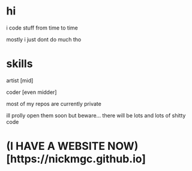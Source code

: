 <h1>hi</h1>
i code stuff from time to time
<p>mostly i just dont do much tho</p>

<h1>skills</h1>
artist [mid]

coder [even midder]
<p>most of my repos are currently private</p>
<p>ill prolly open them soon but beware... there will be lots and lots of shitty code</p>


<h1>(I HAVE A WEBSITE NOW)[https://nickmgc.github.io]</h1>
